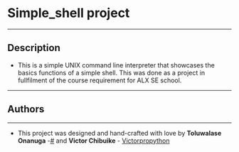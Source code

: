 # Simple_shell project

---
## Description
* This is a simple UNIX command line interpreter that showcases the basics functions of a simple shell. This was done as a project in fullfilment of the course requirement for ALX SE school.

---

## Authors
---
* This project was designed and hand-crafted with love by **Toluwalase Onanuga** -[#](https://github.com/simple_shell) and **Victor Chibuike** - [Victorpropython](https://github.com//victorpropython) 
